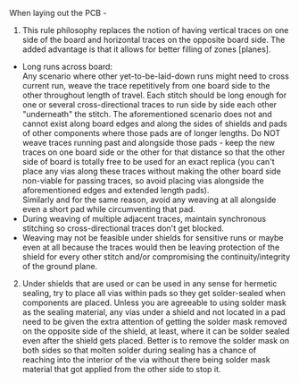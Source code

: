 When laying out the PCB - 

1. This rule philosophy replaces the notion of having vertical traces on one side of the board and horizontal traces on the opposite board side.  The added advantage is that it allows for better filling of zones [planes].
 -  Long runs across board:  
Any scenario where other yet-to-be-laid-down runs might need to cross current run, weave the trace repetitively from one board side to the other throughout length of travel.  Each stitch should be long enough for one or several cross-directional traces to run side by side each other "underneath" the stitch.
The aforementioned scenario does not and cannot exist along board edges and along the sides of shields and pads of other components where those pads are of longer lengths.  Do NOT weave traces running past and alongside those pads - keep the new traces on one board side or the other for that distance so that the other side of board is totally free to be used for an exact replica (you can't place any vias along these traces without making the other board side non-viable for passing traces, so avoid placing vias alongside the aforementioned edges and extended length pads).  
Similarly and for the same reason, avoid any weaving at all alongside even a short pad while circumventing that pad.
 -  During weaving of multiple adjacent traces, maintain synchronous stitching so cross-directional traces don't get blocked.
 -  Weaving may not be feasible under shields for sensitive runs or maybe even at all because the traces would then be leaving protection of the shield for every other stitch and/or compromising the continuity/integrity of the ground plane.

2. Under shields that are used or can be used in any sense for hermetic sealing, try to place all vias within pads so they get solder-sealed when components are placed.  Unless you are agreeable to using solder mask as the sealing material, any vias under a shield and not located in a pad need to be given the extra attention of getting the solder mask removed on the opposite side of the shield, at least, where it can be solder sealed even after the shield gets placed.  Better is to remove the solder mask on both sides so that molten solder during sealing has a chance of reaching into the interior of the via without there being solder mask material that got applied from the other side to stop it.
